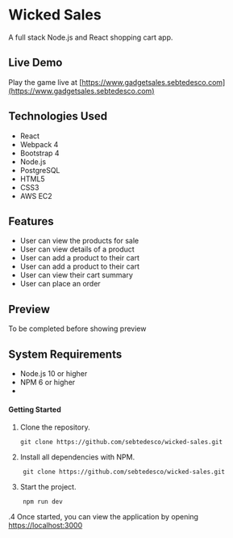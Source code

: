 # Wicked Sales

A full stack Node.js and React shopping cart app.

## Live Demo

Play the game live at [https://www.gadgetsales.sebtedesco.com](https://www.gadgetsales.sebtedesco.com)

## Technologies Used

- React
- Webpack 4
- Bootstrap 4
- Node.js
- PostgreSQL
- HTML5
- CSS3
- AWS EC2

## Features
- User can view the products for sale
- User can view details of a product
- User can add a product to their cart
- User can add a product to their cart
- User can view their cart summary
- User can place an order

## Preview

To be completed before showing preview

## System Requirements

- Node.js 10 or higher
- NPM 6 or higher
- 

#### Getting Started

1. Clone the repository.

    ```shell
    git clone https://github.com/sebtedesco/wicked-sales.git
    ```

2. Install all dependencies with NPM.
```shell
    git clone https://github.com/sebtedesco/wicked-sales.git
```

3. Start the project.

```shell
    npm run dev
```

.4 Once started, you can view the application by opening [https://localhost:3000](https://localhost:3000)
